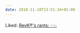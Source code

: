 ```yaml
---
date: 2018-11-18T13:51:34+02:00
---
```


Liked: [RevK®'s rants: 𓂸](https://www.revk.uk/2018/10/unicode-dicks.html)
